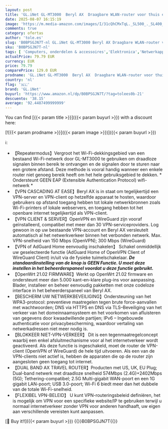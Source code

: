 ```yaml
---
layout: post
title: 'GL.iNet GL-MT3000  Beryl AX  Draagbare WLAN-router voor thuis en op reis  bi-band  AX3000  tot 3 Gbit/s   repeater  VPN  waterval-VPN  IPV6  WPA3  2 5 G WAN-poort'
date: 2025-08-07 16:15:19
image: 'https://m.media-amazon.com/images/I/31cQhCMxTqL._SL500_._SL400_.jpg'
comments: true
category: ofertas
author: 'tole.es'
slug: 'B0BPSGJN7T-nl GL.iNet GL-MT3000 Beryl AX Draagbare WLAN-router voor...'
sku: 'B0BPSGJN7T-nl'
tags: [ 'Computers, onderdelen & accessoires','Elektronica','Netwerkapparaten','Routers','gl.inet','🇳🇱', ]
actualPrice: 79.79 EUR
currency: EUR
price: 79.79
comparePrice: 129.0 EUR
prodname: 'GL.iNet GL-MT3000  Beryl AX  Draagbare WLAN-router voor thuis en op reis  bi-band  AX3000  tot 3 Gbit/s   repeater  VPN  waterval-VPN  IPV6  WPA3  2 5 G WAN-poort'
country: 'nl'
flag: '🇳🇱'
brand: 'GL.iNet'
buyurl: 'https://www.amazon.nl/dp/B0BPSGJN7T/?tag=tolees0b-21'
descuento: '38.15'
average: '92.4487499999999'
---
```


You can find [{{< param title >}}]({{< param buyurl >}}) with a discount here:

[![{{< param prodname >}}]({{< param image >}})]({{< param buyurl >}})

ℹ️:

- 【Repeatermodus】Vergroot het Wi-Fi-dekkingsgebied van een bestaand Wi-Fi-netwerk door GL-MT3000 te gebruiken om draadloze signalen binnen bereik te ontvangen en de signalen door te sturen naar een grotere afstand. Deze methode is vooral handig wanneer een enkele router niet genoeg bereik heeft om het hele gebruiksgebied te dekken. * Ondersteunt GEEN EAP (Extensible Authentication Protocol) wifi-netwerk *
- 【VPN CASCADING AT EASE】Beryl AX is in staat om tegelijkertijd een VPN-server en VPN-client op hetzelfde apparaat te hosten, waardoor gebruikers op afstand toegang hebben tot lokale netwerkbronnen zoals Wi-Fi-printers of lokale webservers, en toegang hebben tot het openbare internet tegelijkertijd als VPN-client.
- 【VPN CLIENT & SERVER】OpenVPN en WireGuard zijn vooraf geïnstalleerd, compatibel met meer dan 30 VPN-serviceproviders. Log gewoon in op uw bestaande VPN-account en Beryl AX versleutelt automatisch al het netwerkverkeer binnen het verbonden netwerk. Max. VPN-snelheid van 150 Mbps (OpenVPN); 300 Mbps (WireGuard)
- 【VPN of AdGuard Home eenvoudig inschakelen】 Schakel onmiddellijk uw geselecteerde functie (AdGuard Home of OpenVPN Client of WireGuard Client) in/uit via de fysieke tuimelschakelaar. ***De standaardinstelling van de knop is GEEN Functie. U moet deze instellen in het beheerderspaneel voordat u deze functie gebruikt.***
- 【OpenWrt 21.02 FIRMWARE】Werkt op OpenWrt 21.02 firmware en ondersteunt meer dan 5.000 kant-en-klare plug-ins voor aanpassing. Blader, installeer en beheer eenvoudig pakketten met onze codeloze interface in het beheerderspaneel van Beryl AX.
- 【BESCHERM UW NETWERKBEVEILIGING】Ondersteuning van het WPA3-protocol: preventieve maatregelen tegen brute force-aanvallen met wachtwoorden; DNS via HTTPS en DNS via TLS–Beveiliging van het verkeer van het domeinnaamsysteem en het voorkomen van afluisteren van gegevens door kwaadwillende partijen; IPv6 – Ingebouwde authenticatie voor privacybescherming, waardoor vertaling van netwerkadressen niet meer nodig is.
- 【BLOKKEER NIET-VPN-VERKEER】 Dit is een tegenmaatregelconcept waarbij een enkel afsluitmechanisme voor al het internetverkeer wordt geactiveerd. Als deze functie is ingeschakeld, moet de router de VPN-client (OpenVPN of WireGuard) de hele tijd uitvoeren. Als een van de VPN-clients niet actief is, hebben de apparaten die op de router zijn aangesloten geen toegang tot internet.
- 【DUAL BAND AX TRAVEL ROUTER】Producten met US, UK, EU Plug; Dual-band netwerk met draadloze snelheid 574Mbps (2.4G)+2402Mbps (5G); Tethering-compatibel; 2.5G Multi-gigabit WAN-poort en een 1G gigabit LAN-poort; USB 3.0-poort; Wi-Fi 6 biedt meer dan het dubbele van de totale Wi-Fi-snelheid.
- 【FLEXIBEL VPN-BELEID】 U kunt VPN-routeringsbeleid definiëren, het is mogelijk om VPN voor een specifieke website/IP te gebruiken terwijl u normaal internetverkeer zonder VPN voor anderen handhaaft, uw eigen aan verschillende vereisten kunt aanpassen.

[🛒 Buy it!!]({{< param buyurl >}})
{{<world>}}B0BPSGJN7T{{</world>}}
